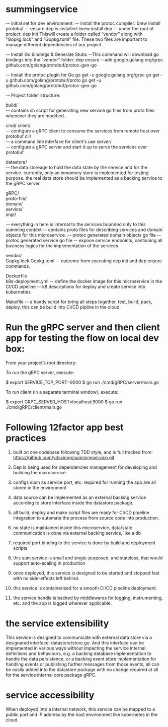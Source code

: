 # summingservice

-- initial set for dev environment:
-- install the protoc compiler: brew install protobuf
-- ensure dep is installed: brew install dep
-- under the root of project: dep init
   Thiswill create a folder called “vendor” along with “Gopkg.lock” and “Gopkg.toml” file. 
   These two files are important to manage different dependencies of our project.

-- Install Go bindings & Generate Stubs
--This command will download go bindings into the “vendor” folder: dep ensure --add google.golang.org/grpc github.com/golang/protobuf/protoc-gen-go

-- Install the protoc plugin for Go
go get -u google.golang.org/grpc
go get -u github.com/golang/protobuf/proto
go get -u github.com/golang/protobuf/protoc-gen-go

-- Project folder structure:

build/  
-- contains sh script for generating new service go files from proto files whenever they are modified.

cmd/
    client/  
    -- configure a gRPC client to consume the services from remote host over protobuf
        cli/  
        -- a command line interface for client's use
    server/  
    -- configure a gRPC server and start it up to serve the services over protobuf

datastore/  
-- the data storeage to hold the data state by the service and for the service. currently, only an inmomory store is implemented for testing purpose. the real data store should be implemented as a backing service to the gRPC server.

gRPC/       
    proto-file/  
    domain/  
    service/  
    impl/

-- everything in here is internal to the services bounded only to this summing context
-- contains proto files for describing services and domain objects for this microservice.
-- protoc generated domain objects go file
-- protoc generated service go file
-- expose service endpoints, containing all business logics for the implementation of the services

vendor/      
Gopkg.lock
Gopkg.toml
-- outcome from executing dep init and dep ensure commands.

Dockerfile    
k8s-deployment.yml
-- define the docker image for this microservice in the CI/CD pipeline
-- k8 descriptions for deploy and create service into kubernettes 

Makefile
-- a handy script for bring all steps together, test, build, pack, deploy. this can be build into CI/CD pipline in the cloud


# Run the gRPC server and then client app for testing the flow on local dev box:

From your project’s root directory:

To run the gRPC server, execute:

$ export SERVICE_TCP_PORT=9000
$ go run ./cmd/gRPC/server/main.go

To run client (in a separate terminal window), execute:

$ export GRPC_SERVER_HOST=localhost:9000
$ go run ./cmd/gRPC/client/main.go


# Following 12factor app best practices
1. built on one codebase following TDD style, and is full tracked from: https://github.com/ydsxiong/summingservice.git. 

2. Dep is being used for dependencies management for developing and building the microservice

3. configs such as service port, etc. required for running the app are all stored in the environment

4. data source can be implemented as an external backing service according to store interface inside the datastore package. 

5. all build, deploy and make script files are ready for CI/CD pipeline integration to automate the process from source code into production.

6. no state is maintained inside this microservice, data/state communication is done via external backing service, like a db

7. required port binding to the service is done by build and deployment scripts

8. this sum service is small and single-purposed, and stateless, that would support auto-scaling in production

9. once deployed, this service is designed to be started and stopped fast with no side-effects left behind.

10. this service is containerized for a smooth CI/CD pipeline deployment.

11. the service handle is backed by middlewares for logging, instrumenting, etc. and the app is logged wherever applicable.

#  the service extensibility 
This service is designed to communicate with external data store via a designated interface: datastore/store.go.
And this interface can be implemented in various ways without impacting the service internal definitions and behaviours, e.g.
a backing database implementation to handle the data persistence, or a backing event store implementation for handling events or publishing further messages from those events, all can be easily added into the datastore package with no change required at all for the service internal core package gRPC.


# service accessibility
When deployed into a internal network, this service can be mapped to a public port and IP address by the host environment like kubernetes in the cloud.

